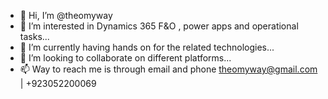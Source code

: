 - 👋 Hi, I’m @theomyway
- 👀 I’m interested in Dynamics 365 F&O , power apps and operational tasks...
- 🌱 I’m currently having hands on for the related technologies...
- 💞️ I’m looking to collaborate on different platforms...
- 📫 Way to reach me is through email and phone theomyway@gmail.com | +923052200069

<!---
theomyway/theomyway is a ✨ special ✨ repository because its `README.md` (this file) appears on your GitHub profile.
You can click the Preview link to take a look at your changes.
--->
